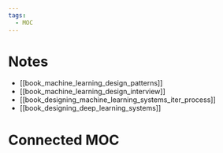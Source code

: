 ```yaml
---
tags:
  - MOC
---
```


# Notes
- [[book_machine_learning_design_patterns]]
- [[book_machine_learning_design_interview]]
- [[book_designing_machine_learning_systems_iter_process]]
- [[book_designing_deep_learning_systems]]

# Connected MOC